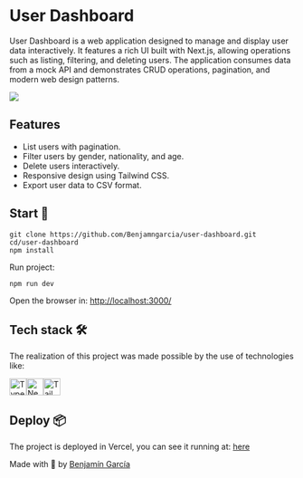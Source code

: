 # User Dashboard
User Dashboard is a web application designed to manage and display user data interactively. It features a rich UI built with Next.js, allowing operations such as listing, filtering, and deleting users. The application consumes data from a mock API and demonstrates CRUD operations, pagination, and modern web design patterns.

<img src="https://firebasestorage.googleapis.com/v0/b/portafolio-689ca.appspot.com/o/dashboard.jpg?alt=media&token=f0734e31-f3b2-4001-b9ff-26c57f10c10c" />

## Features

- List users with pagination.
- Filter users by gender, nationality, and age.
- Delete users interactively.
- Responsive design using Tailwind CSS.
- Export user data to CSV format.

## Start 🚀
```
git clone https://github.com/Benjamngarcia/user-dashboard.git
cd/user-dashboard
npm install
```

Run project:
```
npm run dev
```
Open the browser in: [http://localhost:3000/](http://localhost:3000/)
## Tech stack 🛠️
The realization of this project was made possible by the use of technologies like:

<img src="https://user-images.githubusercontent.com/25181517/183890598-19a0ac2d-e88a-4005-a8df-1ee36782fde1.png" alt="TypeScript" width="30" height="30"/><img src="https://github.com/marwin1991/profile-technology-icons/assets/136815194/5f8c622c-c217-4649-b0a9-7e0ee24bd704" alt="NextJS" width="30" height="30"/><img src="https://user-images.githubusercontent.com/25181517/202896760-337261ed-ee92-4979-84c4-d4b829c7355d.png" alt="TailwindCSS" width="30" height="30"/>

## Deploy 📦
The project is deployed in Vercel, you can see it running at: [here](https://user-dashboard-sooty.vercel.app/)


Made with 💙 by [Benjamín García]()
